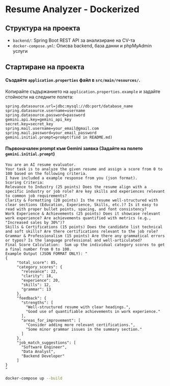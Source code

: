 # Resume Analyzer - Dockerized

## Структура на проекта
- `backend/`: Spring Boot REST API за анализиране на CV-та
- `docker-compose.yml`: Описва backend, база данни и phpMyAdmin услуги

## Стартиране на проекта

#### Създайте `application.properties` файл в `src/main/resources/`. ####

Копирайте съдържанието на `application.properties.example` и задайте стойности на следните полета:

```
spring.datasource.url=jdbc:mysql://db:port/database_name
spring.datasource.username=username
spring.datasource.password=password
gemini.api.key=gemini_api_key
secret.key=secret_key
spring.mail.username=your_email@gmail.com
spring.mail.password=your_email_password
gemini.initial.prompt=prompt(find in README.md)
```

#### Първоначален prompt към Gemini заявка (Задайте на полето `gemini.initial.prompt`) ####

```
You are an AI resume evaluator.
Your task is to analyze the given resume and assign a score from 0 to 100 based on the following criteria.
I have included a example response from you (json format).
Scoring Criteria:
Relevance to Industry (25 points) Does the resume align with a specific industry or job role? Are key skills and experiences relevant to common job requirements?
Clarity & Formatting (20 points) Is the resume well-structured with clear sections (Education, Experience, Skills, etc.)? Is it easy to read with proper bullet points, spacing, and font consistency?
Work Experience & Achievements (25 points) Does it showcase relevant work experience? Are achievements quantified with metrics (e.g., "Increased sales by 30%")?
Skills & Certifications (15 points) Does the candidate list technical and soft skills? Are there certifications relevant to the job role?
Grammar & Professionalism (15 points) Are there any grammatical errors or typos? Is the language professional and well-articulated?
Final Score Calculation:  Sum up the individual category scores to get a final number from 0 to 100.
Example Output (JSON FORMAT ONLY): "
{
     "total_score": 85,
     "category_scores": {
       "relevance": 22,
       "clarity": 18,
       "experience": 20,
       "skills": 12,
       "grammar": 13
     },
     "feedback": {
       "strengths": [
         "Well-structured resume with clear headings.",
         "Good use of quantifiable achievements in work experience."
       ],
       "areas_for_improvement": [
         "Consider adding more relevant certifications.",
         "Some minor grammar issues in the summary section."
       ]
     },
     "job_match_suggestions": [
       "Software Engineer",
       "Data Analyst",
       "Backend Developer"
     ]
}
"
```

```bash
docker-compose up --build